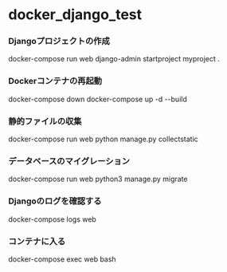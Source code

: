 # docker_django_test

### Djangoプロジェクトの作成
docker-compose run web django-admin startproject myproject .


### Dockerコンテナの再起動
docker-compose down
docker-compose up -d --build


### 静的ファイルの収集
docker-compose run web python manage.py collectstatic


### データベースのマイグレーション
docker-compose run web python3 manage.py migrate


### Djangoのログを確認する
docker-compose logs web


### コンテナに入る
docker-compose exec web bash
